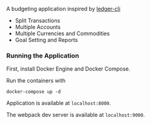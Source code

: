 A budgeting application inspired by [ledger-cli](https://github.com/ledger/ledger)

- Split Transactions
- Multiple Accounts
- Multiple Currencies and Commodities
- Goal Setting and Reports

### Running the Application

First, install Docker Engine and Docker Compose.

Run the containers with

```
docker-compose up -d
```

Application is available at `localhost:8000`.

The webpack dev server is available at `localhost:9000`.
